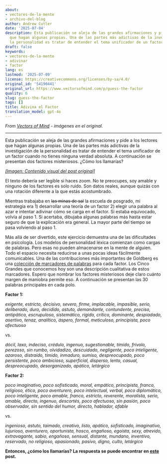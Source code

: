```yaml
---
about:
- vectores-de-la-mente
- archivo-del-blog
author: Andrew Cutler
date: '2025-07-04'
description: Esta publicación se aleja de las grandes afirmaciones y pide a los lectores
  que hagan algunas propias. Una de las partes más adictivas de la investigación de
  la personalidad es tratar de entender el tema unificador de un factor cuando ...
draft: false
keywords:
- vectores-de-la-mente
- adivinar
- factor
lang: es
lastmod: '2025-07-09'
license: https://creativecommons.org/licenses/by-sa/4.0/
original_id: '54190441'
original_url: https://www.vectorsofmind.com/p/guess-the-factor
quality: 6
slug: guess-the-factor
tags: []
title: Adivina el Factor
translation_model: gpt-4o
---
```


*From [Vectors of Mind](https://www.vectorsofmind.com/p/guess-the-factor) - imágenes en el original.*

---

Esta publicación se aleja de las grandes afirmaciones y pide a los lectores que hagan algunas propias. Una de las partes más adictivas de la investigación de la personalidad es tratar de entender el tema unificador de un factor cuando no tienes ninguna verdad absoluta. A continuación se presentan dos factores misteriosos. ¿Cómo los llamarías?

[*[Imagen: Contenido visual del post original]*](https://substackcdn.com/image/fetch/$s_!jWP_!,f_auto,q_auto:good,fl_progressive:steep/https%3A%2F%2Fbucketeer-e05bbc84-baa3-437e-9518-adb32be77984.s3.amazonaws.com%2Fpublic%2Fimages%2F27e9f54d-aa34-4ec2-981d-b4719d2e7e8f_1201x1065.png)

El texto debería ser legible si haces zoom. No te preocupes, soy amable y ninguno de los factores es solo ruido. Son datos reales, aunque quizás con una rotación diferente a la que estás acostumbrado.

Mientras trabajaba en ~~las minas de sal~~ la escuela de posgrado, mi estrategia era 1) desarrollar una teoría de un factor 2) elegir una palabra al azar e intentar adivinar cómo se carga en el factor. Si estaba equivocado, volvía al paso 1. Si acertaba, dibujaba algunas palabras más hasta estar seguro de que la explicación era general. La mayor parte del tiempo se pasa volviendo al paso 1.

Más allá de ser divertido, este ejercicio demuestra una de las dificultades en psicología. Los modelos de personalidad léxica comienzan como cargas de palabras. Pero esas no pueden almacenarse en la mente de alguien. Todo el espacio necesita reducirse a unas pocas ideas fácilmente comunicables. Una de las contribuciones más importantes de Goldberg es una [colección de marcadores de palabras](https://doi.apa.org/doiLanding?doi=10.1037%2F1040-3590.4.1.26) para cada factor. Los Cinco Grandes que conocemos hoy son una descripción cualitativa de estos marcadores. Espero que nombrar los factores misteriosos deje claro cuánto margen de maniobra permite eso. A continuación se presentan las 30 palabras principales en cada polo.  
  
**Factor 1:**

_exigente, estricto, decisivo, severo, firme, implacable, impasible, serio, deliberado, duro, decidido, astuto, demandante, contundente, preciso, antipático, escrupuloso, sistemático, rígido, crítico, dominante, despiadado, asertivo, tenaz, analítico, áspero, formal, meticuloso, principista, poco afectuoso_

vs.

_dócil, laxo, indeciso, crédulo, ingenuo, sugestionable, tímido, frívolo, perezoso, sin rumbo, olvidadizo, descuidado, negligente, poco inteligente, azaroso, distraído, tímido, inmaduro, sumiso, despreocupado, poco persistente, poco ambicioso, superficial, disperso, lento, casual, despreocupado, desorganizado, apático, letárgico_

**Factor 2:**

_poco imaginativo, poco sofisticado, moral, empático, principista, franco, religioso, ético, poco aventurero, poco intelectual, verbal, poco diplomático, poco inteligente, poco amable, franco, estricto, reverente, moralista, serio, amable, directo, ingenuo, descortés, poco afectuoso, sin pasión, poco observador, sin sentido del humor, directo, hablador, afable_

vs.

_ingenioso, astuto, taimado, creativo, listo, apático, sofisticado, imaginativo, lujurioso, aventurero, oportunista, hosco, engañoso, egoísta, sexy, atrevido, extravagante, sabio, engañoso, sensual, distante, mundano, inventivo, reservado, no religioso, apasionado, pasivo, digno, culto, letárgico_

**Entonces, ¿cómo los llamarías? La respuesta se puede encontrar en [este](https://www.vectorsofmind.com/p/mystery-factors-revisited) post.**